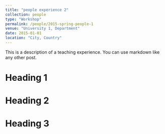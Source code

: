 ```yaml
---
title: "people experience 2"
collection: people
type: "Workshop"
permalink: /people/2015-spring-people-1
venue: "University 1, Department"
date: 2015-01-01
location: "City, Country"
---
```


This is a description of a teaching experience. You can use markdown like any other post.

Heading 1
======

Heading 2
======

Heading 3
======
